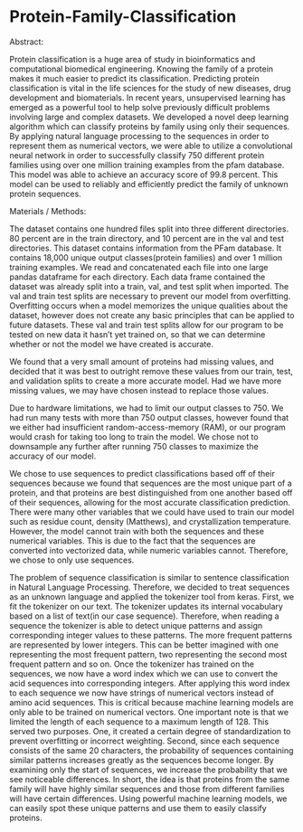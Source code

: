 # Protein-Family-Classification
Abstract:

Protein classification is a huge area of study in bioinformatics and computational biomedical engineering. Knowing the family of a protein makes it much easier to predict its classification. Predicting protein classification is vital in the life sciences for the study of new diseases, drug development and biomaterials. In recent years, unsupervised learning has emerged as a powerful tool to help solve previously difficult problems involving large and complex datasets. We developed a novel deep learning algorithm which can classify proteins by family using only their sequences. By applying natural language processing to the sequences in order to represent them as numerical vectors, we were able to utilize a convolutional neural network in order to successfully classify 750 different protein families using over one million training examples from the pfam database. This model was able to achieve an accuracy score of 99.8 percent. This model can be used to reliably and efficiently predict the family of unknown protein sequences.

Materials / Methods:

The dataset contains one hundred files split into three different directories. 80 percent are in the train directory, and 10 percent are in the val and test directories. This dataset contains information from the PFam database. It contains 18,000 unique output classes(protein families) and over 1 million training examples. We read and concatenated each file into one large pandas dataframe for each directory. Each data frame contained the dataset was already split into a train, val, and test split when imported. The val and train test splits are necessary to prevent our model from overfitting. Overfitting occurs when a model memorizes the unique qualities about the dataset, however does not create any basic principles that can be applied to future datasets. These val and train test splits allow for our program to be tested on new data it hasn’t yet trained on, so that we can determine whether or not the model we have created is accurate.

We found that a very small amount of proteins had missing values, and decided that it was best to outright remove these values from our train, test, and validation splits to create a more accurate model. Had we have more missing values, we may have chosen instead to replace those values.

Due to hardware limitations, we had to limit our output classes to 750. We had run many tests with more than 750 output classes, however found that we either had insufficient random-access-memory (RAM), or our program would crash for taking too long to train the model. We chose not to downsample any further after running 750 classes to maximize the accuracy of our model.

We chose to use sequences to predict classifications based off of their sequences because we found that sequences are the most unique part of a protein, and that proteins are best distinguished from one another based off of their sequences, allowing for the most accurate classification prediction. There were many other variables that we could have used to train our model such as residue count, density (Matthews), and crystallization temperature. However, the model cannot train with both the sequences and these numerical variables. This is due to the fact that the sequences are converted into vectorized data, while numeric variables cannot. Therefore, we chose to only use sequences.

The problem of sequence classification is similar to sentence classification in Natural Language Processing. Therefore, we decided to treat sequences as an unknown language and applied the tokenizer tool from keras. First, we fit the tokenizer on our text. The tokenizer updates its internal vocabulary based on a list of text(in our case sequence). Therefore, when reading a sequence the tokenizer is able to detect unique patterns and assign corresponding integer values to these patterns. The more frequent patterns are represented by lower integers. This can be better imagined with one representing the most frequent pattern, two representing the second most frequent pattern and so on. Once the tokenizer has trained on the sequences, we now have a word index which we can use to convert the acid sequences into corresponding integers. After applying this word index to each sequence we now have strings of numerical vectors instead of amino acid sequences. This is critical because machine learning models are only able to be trained on numerical vectors. One important note is that we limited the length of each sequence to a maximum length of 128. This served two purposes. One, it created a certain degree of standardization to prevent overfitting or incorrect weighting. Second, since each sequence consists of the same 20 characters, the probability of sequences containing similar patterns increases greatly as the sequences become longer. By examining only the start of sequences, we increase the probability that we see noticeable differences. In short, the idea is that proteins from the same family will have highly similar sequences and those from different families will have certain differences. Using powerful machine learning models, we can easily spot these unique patterns and use them to easily classify proteins.
